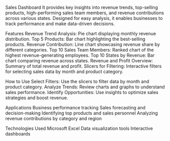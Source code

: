 Sales Dashboard
It provides key insights into revenue trends, top-selling products, high-performing sales team members, and revenue contributions across various states. Designed for easy analysis, it enables businesses to track performance and make data-driven decisions.

Features
Revenue Trend Analysis: Pie chart displaying monthly revenue distribution.
Top 5 Products: Bar chart highlighting the best-selling products.
Revenue Contribution: Line chart showcasing revenue share by different categories.
Top 10 Sales Team Members: Ranked chart of the highest revenue-generating employees.
Top 10 States by Revenue: Bar chart comparing revenue across states.
Revenue and Profit Overview: Summary of total revenue and profit.
Slicers for Filtering: Interactive filters for selecting sales data by month and product category.

How to Use
Select Filters: Use the slicers to filter data by month and product category.
Analyze Trends: Review charts and graphs to understand sales performance.
Identify Opportunities: Use insights to optimize sales strategies and boost revenue.

Applications
Business performance tracking
Sales forecasting and decision-making
Identifying top products and sales personnel
Analyzing revenue contributions by category and region

Technologies Used
Microsoft Excel 
Data visualization tools
Interactive dashboards

